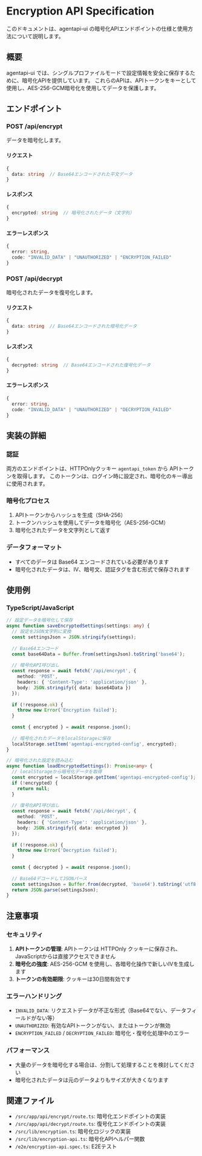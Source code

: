 # Encryption API Specification

このドキュメントは、agentapi-ui の暗号化APIエンドポイントの仕様と使用方法について説明します。

## 概要

agentapi-ui では、シングルプロファイルモードで設定情報を安全に保存するために、暗号化APIを提供しています。
これらのAPIは、APIトークンをキーとして使用し、AES-256-GCM暗号化を使用してデータを保護します。

## エンドポイント

### POST /api/encrypt

データを暗号化します。

#### リクエスト

```typescript
{
  data: string  // Base64エンコードされた平文データ
}
```

#### レスポンス

```typescript
{
  encrypted: string  // 暗号化されたデータ（文字列）
}
```

#### エラーレスポンス

```typescript
{
  error: string,
  code: "INVALID_DATA" | "UNAUTHORIZED" | "ENCRYPTION_FAILED"
}
```

### POST /api/decrypt

暗号化されたデータを復号化します。

#### リクエスト

```typescript
{
  data: string  // Base64エンコードされた暗号化データ
}
```

#### レスポンス

```typescript
{
  decrypted: string  // Base64エンコードされた復号化データ
}
```

#### エラーレスポンス

```typescript
{
  error: string,
  code: "INVALID_DATA" | "UNAUTHORIZED" | "DECRYPTION_FAILED"
}
```

## 実装の詳細

### 認証

両方のエンドポイントは、HTTPOnlyクッキー `agentapi_token` から APIトークンを取得します。
このトークンは、ログイン時に設定され、暗号化のキー導出に使用されます。

### 暗号化プロセス

1. APIトークンからハッシュを生成（SHA-256）
2. トークンハッシュを使用してデータを暗号化（AES-256-GCM）
3. 暗号化されたデータを文字列として返す

### データフォーマット

- すべてのデータは Base64 エンコードされている必要があります
- 暗号化されたデータは、IV、暗号文、認証タグを含む形式で保存されます

## 使用例

### TypeScript/JavaScript

```typescript
// 設定データを暗号化して保存
async function saveEncryptedSettings(settings: any) {
  // 設定をJSON文字列に変換
  const settingsJson = JSON.stringify(settings);
  
  // Base64エンコード
  const base64Data = Buffer.from(settingsJson).toString('base64');
  
  // 暗号化API呼び出し
  const response = await fetch('/api/encrypt', {
    method: 'POST',
    headers: { 'Content-Type': 'application/json' },
    body: JSON.stringify({ data: base64Data })
  });
  
  if (!response.ok) {
    throw new Error('Encryption failed');
  }
  
  const { encrypted } = await response.json();
  
  // 暗号化されたデータをlocalStorageに保存
  localStorage.setItem('agentapi-encrypted-config', encrypted);
}

// 暗号化された設定を読み込む
async function loadEncryptedSettings(): Promise<any> {
  // localStorageから暗号化データを取得
  const encrypted = localStorage.getItem('agentapi-encrypted-config');
  if (!encrypted) {
    return null;
  }
  
  // 復号化API呼び出し
  const response = await fetch('/api/decrypt', {
    method: 'POST',
    headers: { 'Content-Type': 'application/json' },
    body: JSON.stringify({ data: encrypted })
  });
  
  if (!response.ok) {
    throw new Error('Decryption failed');
  }
  
  const { decrypted } = await response.json();
  
  // Base64デコードしてJSONパース
  const settingsJson = Buffer.from(decrypted, 'base64').toString('utf8');
  return JSON.parse(settingsJson);
}
```

## 注意事項

### セキュリティ

1. **APIトークンの管理**: APIトークンは HTTPOnly クッキーに保存され、JavaScriptからは直接アクセスできません
2. **暗号化の強度**: AES-256-GCM を使用し、各暗号化操作で新しいIVを生成します
3. **トークンの有効期限**: クッキーは30日間有効です

### エラーハンドリング

- `INVALID_DATA`: リクエストデータが不正な形式（Base64でない、データフィールドがない等）
- `UNAUTHORIZED`: 有効なAPIトークンがない、またはトークンが無効
- `ENCRYPTION_FAILED` / `DECRYPTION_FAILED`: 暗号化・復号化処理中のエラー

### パフォーマンス

- 大量のデータを暗号化する場合は、分割して処理することを検討してください
- 暗号化されたデータは元のデータよりもサイズが大きくなります

## 関連ファイル

- `/src/app/api/encrypt/route.ts`: 暗号化エンドポイントの実装
- `/src/app/api/decrypt/route.ts`: 復号化エンドポイントの実装
- `/src/lib/encryption.ts`: 暗号化ロジックの実装
- `/src/lib/encryption-api.ts`: 暗号化APIヘルパー関数
- `/e2e/encryption-api.spec.ts`: E2Eテスト